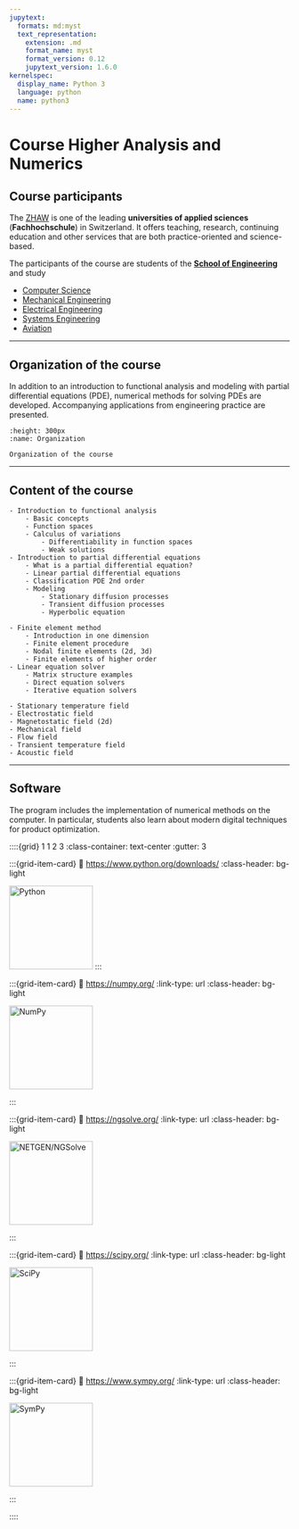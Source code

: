 ```yaml
---
jupytext:
  formats: md:myst
  text_representation:
    extension: .md
    format_name: myst
    format_version: 0.12
    jupytext_version: 1.6.0
kernelspec:
  display_name: Python 3
  language: python
  name: python3
---
```


# Course Higher Analysis and Numerics

## Course participants

The [ZHAW](https://www.zhaw.ch/en/university/) is one of the leading **universities of applied sciences** (**Fachhochschule**) in Switzerland. It offers teaching, research, continuing education and other services that are both practice-oriented and science-based.

The participants of the course are students of the [**School of Engineering**](https://www.zhaw.ch/en/engineering/) and study

- [Computer Science](https://www.zhaw.ch/en/engineering/study/bachelors-degree-programmes/computer-science/)
- [Mechanical Engineering](https://www.zhaw.ch/en/engineering/study/bachelors-degree-programmes/mechanical-engineering/)
- [Electrical Engineering](https://www.zhaw.ch/en/engineering/study/bachelors-degree-programmes/electrical-engineering/)
- [Systems Engineering](https://www.zhaw.ch/en/engineering/study/bachelors-degree-programmes/systems-engineering/)
- [Aviation](https://www.zhaw.ch/en/engineering/study/bachelors-degree-programmes/aviation/)

---

## Organization of the course
In addition to an introduction to functional analysis and modeling with partial differential equations (PDE), numerical methods for solving PDEs are developed. Accompanying applications from engineering practice are presented.

```{figure} ./images/HANAAufbau.png
:height: 300px
:name: Organization

Organization of the course
```

---

## Content of the course

```{dropdown} Analysis
- Introduction to functional analysis
    - Basic concepts
    - Function spaces
    - Calculus of variations
        - Differentiability in function spaces
        - Weak solutions
- Introduction to partial differential equations
    - What is a partial differential equation?
    - Linear partial differential equations
    - Classification PDE 2nd order
    - Modeling
        - Stationary diffusion processes
        - Transient diffusion processes
        - Hyperbolic equation
```

```{dropdown} Numerics
- Finite element method
    - Introduction in one dimension
    - Finite element procedure
    - Nodal finite elements (2d, 3d)
    - Finite elements of higher order
- Linear equation solver
    - Matrix structure examples
    - Direct equation solvers
    - Iterative equation solvers
```

```{dropdown} Practical applications (projects)
- Stationary temperature field
- Electrostatic field
- Magnetostatic field (2d)
- Mechanical field
- Flow field
- Transient temperature field
- Acoustic field
```
    

---

## Software

The program includes the implementation of numerical methods on the computer. In particular, students also learn about modern digital techniques for product optimization.

::::{grid} 1 1 2 3
:class-container: text-center
:gutter: 3

:::{grid-item-card}
:link: https://www.python.org/downloads/
:class-header: bg-light

<img src="./images/python-logo@2x.png" alt="Python" width="150px">
:::

:::{grid-item-card}
:link: https://numpy.org/
:link-type: url
:class-header: bg-light

<img src="./images/NumPy.png" alt="NumPy" width="150px">

:::

:::{grid-item-card}
:link: https://ngsolve.org/
:link-type: url
:class-header: bg-light

<img src="./images/logo_withname_retina.png" alt="NETGEN/NGSolve" width="150px">

:::

:::{grid-item-card}
:link: https://scipy.org/
:link-type: url
:class-header: bg-light

<img src="./images/SciPy.png" alt="SciPy" width="150px">

:::

:::{grid-item-card}
:link: https://www.sympy.org/
:link-type: url
:class-header: bg-light

<img src="./images/SymPy.png" alt="SymPy" width="150px">

:::

::::